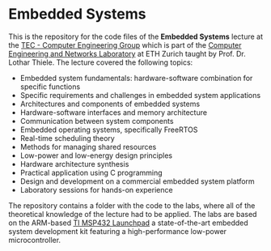 # Embedded Systems

This is the repository for the code files of the **Embedded Systems** lecture at the [TEC - Computer Engineering Group](https://tec.ee.ethz.ch) which is part of the [Computer Engineering and Networks Laboratory](https://tik.ethz.ch) at ETH Zurich taught by Prof. Dr. Lothar Thiele. The lecture covered the following topics:

- Embedded system fundamentals: hardware-software combination for specific functions
- Specific requirements and challenges in embedded system applications
- Architectures and components of embedded systems
- Hardware-software interfaces and memory architecture
- Communication between system components
- Embedded operating systems, specifically FreeRTOS
- Real-time scheduling theory
- Methods for managing shared resources
- Low-power and low-energy design principles
- Hardware architecture synthesis
- Practical application using C programming
- Design and development on a commercial embedded system platform
- Laboratory sessions for hands-on experience
    
The repository contains a folder with the code to the labs, where all of the theoretical knowledge of the lecture had to be applied. The labs are based on the ARM-​based [TI MSP432 Launchpad](https://www.ti.com/tool/MSP-EXP432E401Y) a state-​of-the-art embedded system development kit featuring a high-​performance low-​power microcontroller.
